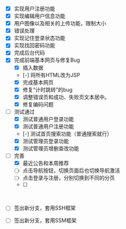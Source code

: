  - [X] 实现用户注册功能
 - [X] 实现编辑用户信息功能
 - [X] 用户图像以及相关的上传功能，限制大小
 - [X] 错误处理
 - [X] 实现记住登录状态功能
 - [X] 实现找回密码功能
 - [X] 完成后台代码
 - [X] 完成前端基本网页与修复Bug
 	- [X] 插入数据
 	- [-] 将所有HTML改为JSP
 	- [X] 完成基本网页
 	- [X] 修复“计时跳转”的bug
 	- [X] 调整错误页和成功、失败页文本居中。
 	- [X] 修复编码问题
 - [ ] 测试通过
 	- [X] 测试普通用户登录功能
 	- [X] 测试普通用户注册功能
 	- [-] 测试首页搜索功能（普通搜索就行）
 	- [X] 测试管理员登录功能
 	- [X] 测试管理员增删查改功能
 - [ ] 完善
 	- [X] 最近公告和本周推荐
 	- [ ] 点击导航按钮，切换页面后也切换导航激活
 	- [ ] 点击登录与注册，分别切换到不同的分页
 	- [ ] 
 &emsp;
 - [ ] 签出新分支，套用SSH框架
 - [ ] 签出新分支，套用SSM框架
 
 

